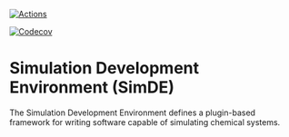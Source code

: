 <!--
  ~ Copyright 2022 NWChemEx-Project
  ~
  ~ Licensed under the Apache License, Version 2.0 (the "License");
  ~ you may not use this file except in compliance with the License.
  ~ You may obtain a copy of the License at
  ~
  ~ http://www.apache.org/licenses/LICENSE-2.0
  ~
  ~ Unless required by applicable law or agreed to in writing, software
  ~ distributed under the License is distributed on an "AS IS" BASIS,
  ~ WITHOUT WARRANTIES OR CONDITIONS OF ANY KIND, either express or implied.
  ~ See the License for the specific language governing permissions and
  ~ limitations under the License.
-->

[![Actions](https://github.com/NWChemEx/SimDE/workflows/C_C++_CI/badge.svg)](https://github.com/NWChemEx/SimDE)

[![Codecov](https://codecov.io/github/NWChemEx/PropertyTypes/branch/master/graphs/sunburst.svg?token=pnZIgAq5yN)](https://codecov.io/github/NWChemEx/PropertyTypes/branch/master)

# Simulation Development Environment (SimDE)

The Simulation Development Environment defines a plugin-based framework for
writing software capable of simulating chemical systems.
